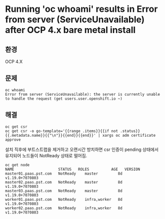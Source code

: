 
# Running 'oc whoami' results in Error from server (ServiceUnavailable) after OCP 4.x bare metal install

## 환경
OCP 4.X

## 문제
```
oc whoami 
Error from server (ServiceUnavailable): the server is currently unable to handle the request (get users.user.openshift.io ~)
```

## 해결
```
oc get csr
oc get csr -o go-template='{{range .items}}{{if not .status}}{{.metadata.name}}{{"\n"}}{{end}}{{end}}' | xargs oc adm certificate approve
```

설치 직후에 부트스트랩을 제거하고 오랜시간 방치하면 csr 인증이 pending 상태에서 유지되어 노드들이 NotReady 상태로 떨어짐.
```
oc get node
NAME                    STATUS   ROLES          AGE   VERSION
master01.paas.pst.com   NotReady    master         8d    v1.19.0+7070803
master02.paas.pst.com   NotReady    master         8d    v1.19.0+7070803
master03.paas.pst.com   NotReady    master         8d    v1.19.0+7070803
worker01.paas.pst.com   NotReady    infra,worker   8d    v1.19.0+7070803
worker02.paas.pst.com   NotReady    infra,worker   8d    v1.19.0+7070803
```
